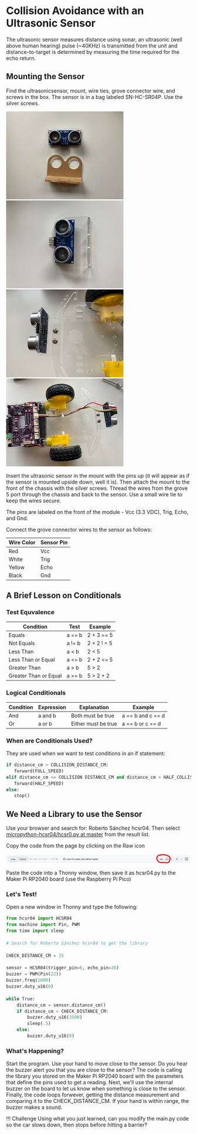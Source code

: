 # Collision Avoidance with an Ultrasonic Sensor

The ultrasonic sensor measures distance using sonar, an ultrasonic (well above human hearing) pulse (~40KHz) is transmitted from the unit and distance-to-target is determined by measuring the time required for the echo return.  

## Mounting the Sensor

Find the ultrasonicsensor, mount, wire ties, grove connector wire, and screws in the box.  The sensor is in a bag labeled SN-HC-SR04P.  Use the silver screws.

![sensor and mount](./img/sensorAndMount.jpg)![Sensor Assembly](./img/SensorAssembly.jpg)![Sensor Mounted](./img/SensorMounted.jpg)![Sensor Wired](./img/SensorWired.jpg)

Insert the ultrasonic sensor in the mount with the pins up (it will appear as if the sensor is mounted upside down, well it is).  Then attach the mount to the front of the chassis with the silver screws.  Thread the wires from the grove 5 port through the chassis and back to the sensor.  Use a small wire tie to keep the wires secure.

The pins are labeled on the front of the module - Vcc  (3.3 VDC), Trig, Echo, and Gnd.

Connect the grove connector wires to the sensor as follows:

Wire Color | Sensor Pin
---------|----------
Red | Vcc
White | Trig
Yellow | Echo
Black | Gnd

## A Brief Lesson on Conditionals

### Test Equvalence

Condition | Test | Example
----------|------|--------
Equals | a == b | 2 + 3 == 5
Not Equals | a != b | 2 + 2 ! = 5
Less Than | a < b | 2 < 5
Less Than or Equal | a <= b | 2 + 2 <= 5
Greater Than | a > b | 5 > 2
Greater Than or Equal | a >= b | 5 > 2 + 2

### Logical Conditionals

Condition | Expression | Explanation | Example
----------|------------|-------------| -------
And | a and b | Both must be true | a == b and c == d
Or | a or b | Either must be true | a == b or c == d

### When are Conditionals Used?

They are used when we want to test conditions in an if statement:

```python
if distance_cm > COLLISION_DISTANCE_CM:
   forward(FULL_SPEED)
elif distance_cm <= COLLISION DISTANCE_CM and distance_cm > HALF_COLLISION_DISTANCE_CM:
   forward(HALF_SPEED)
else:
   stop()
```

## We Need a Library to use the Sensor

Use your browser and search for: Roberto Sánchez hcsr04.  Then select [micropython-hcsr04/hcsr0.py at master](https://github.com/rsc1975/micropython-hcsr04/blob/master/hcsr04.py) from the result list.

Copy the code from the page by clicking on the Raw icon

![Raw Icon](./img/githubRawCopy.jpg)

Paste the code into a Thonny window, then save it as hcsr04.py to the Maker Pi RP2040 board (use the Raspberry Pi Pico)

### Let's Test!

Open a new window in Thonny and type the following:

```python
from hcsr04 import HCSR04
from machine import Pin, PWM
from time import sleep

# Search for Roberto Sánchez hcsr04 to get the library

CHECK_DISTANCE_CM = 25

sensor = HCSR04(trigger_pin=6, echo_pin=26)
buzzer = PWM(Pin(22))
buzzer.freq(1000)
buzzer.duty_u16(0)

while True:
    distance_cm = sensor.distance_cm()
    if distance_cm < CHECK_DISTANCE_CM:
        buzzer.duty_u16(3500)
        sleep(.5)
    else: 
        buzzer.duty_u16(0)
```

### What's Happening?

Start the program.  Use your hand to move close to the sensor.  Do you hear the buzzer alert you that you are close to the sensor?  The code is calling the library you stored on the Maker Pi RP2040 board with the parameters that define the pins used to get a reading.  Next, we'll use the internal buzzer on the board to let us know when something is close to the sensor.  Finally, the code loops forwever, getting the distance measurement and comparing it to the CHECK_DISTANCE_CM.  If your hand is within range, the buzzer makes a sound.

!!! Challenge
    Using what you just learned, can you modify the main.py code so the car slows down, then stops before hitting a barrier?
